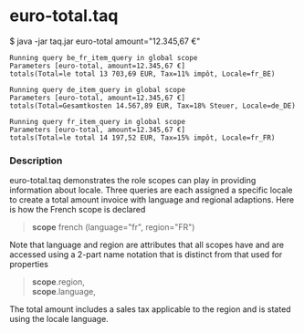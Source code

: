 # euro-total.taq

$ java -jar taq.jar euro-total  amount="12.345,67 €"
```
Running query be_fr_item_query in global scope 
Parameters [euro-total, amount=12.345,67 €]
totals(Total=le total 13 703,69 EUR, Tax=11% impôt, Locale=fr_BE)

Running query de_item_query in global scope 
Parameters [euro-total, amount=12.345,67 €]
totals(Total=Gesamtkosten 14.567,89 EUR, Tax=18% Steuer, Locale=de_DE)

Running query fr_item_query in global scope 
Parameters [euro-total, amount=12.345,67 €]
totals(Total=le total 14 197,52 EUR, Tax=15% impôt, Locale=fr_FR)
```
### Description

euro-total.taq demonstrates the role scopes can play in providing information about 
locale. Three queries are each assigned a specific locale to create a total 
amount invoice with language and regional adaptions. Here is how the French scope 
is declared

> **scope** french (language="fr", region="FR") 

Note that language and region are attributes that all scopes have and are accessed using 
a 2-part name notation that is distinct from that used for properties 

> **scope**.region,\
> **scope**.language,

The total amount includes a sales tax applicable to the region and 
is stated using the locale language. 
